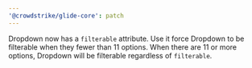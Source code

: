 ```yaml
---
'@crowdstrike/glide-core': patch
---
```


Dropdown now has a `filterable` attribute.
Use it force Dropdown to be filterable when they fewer than 11 options.
When there are 11 or more options, Dropdown will be filterable regardless of `filterable`.
